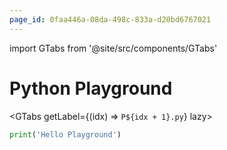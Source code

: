 ```yaml
---
page_id: 0faa446a-08da-498c-833a-d20bd6767021
---
```

import GTabs from '@site/src/components/GTabs'

# Python Playground

<GTabs getLabel={(idx) => `P${idx + 1}.py`} lazy>

```py live_py noCompare persist title=python__playground__1.py id=e1097f86-c945-4c06-81cd-bb52c8811cb8
print('Hello Playground')

```

```py live_py noCompare persist title=python__playground__2.py id=295139dc-1933-4621-ac18-61c90ca8507e

```

```py live_py noCompare persist title=python__playground__3.py id=ff5585ae-0e76-471e-8922-7f600c1ef4e7

```


```py live_py noCompare persist title=python__playground__4.py id=1b00b838-77b2-44f3-9d4b-ecccc21dff2b

```


```py live_py noCompare persist title=python__playground__5.py id=29edb88a-a9de-45b9-85fc-18bc1d373329

```


```py live_py noCompare persist title=python__playground__6.py id=ef8e64d5-c895-4ca0-8085-87a0b2c84a98

```


```py live_py noCompare persist title=python__playground__7.py id=268b6247-3d89-4ab2-aad0-6d306009c8ba

```


```py live_py noCompare persist title=python__playground__8.py id=8c1d9a40-cafd-4753-804e-29601a254e2a

```


```py live_py noCompare persist title=python__playground__9.py id=e34d8b0e-27c8-412c-957c-db6d948963db

```


```py live_py noCompare persist title=python__playground__10.py id=147e6e5b-a656-4fcb-8a78-50671e9dc2d7

```

</GTabs>

